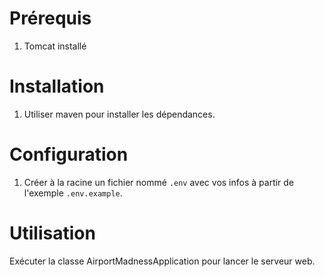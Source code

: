 # Prérequis
1) Tomcat installé

# Installation
1) Utiliser maven pour installer les dépendances.


# Configuration
1) Créer à la racine un fichier nommé `.env` avec vos infos à partir de l'exemple `.env.example`.
# Utilisation
Exécuter la classe AirportMadnessApplication pour lancer
le serveur web.
